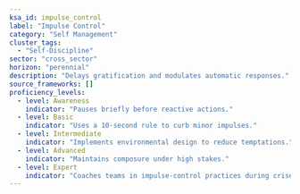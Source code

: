 ```yaml
---
ksa_id: impulse_control
label: "Impulse Control"
category: "Self Management"
cluster_tags:
  - "Self‑Discipline"
sector: "cross_sector"
horizon: "perennial"
description: "Delays gratification and modulates automatic responses."
source_frameworks: []
proficiency_levels:
  - level: Awareness
    indicator: "Pauses briefly before reactive actions."
  - level: Basic
    indicator: "Uses a 10‑second rule to curb minor impulses."
  - level: Intermediate
    indicator: "Implements environmental design to reduce temptations."
  - level: Advanced
    indicator: "Maintains composure under high stakes."
  - level: Expert
    indicator: "Coaches teams in impulse‑control practices during crises."
---
```

